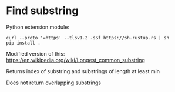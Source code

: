 # Find substring

Python extension module:

```shell
curl --proto '=https' --tlsv1.2 -sSf https://sh.rustup.rs | sh
pip install .
```

Modified version of this: https://en.wikipedia.org/wiki/Longest_common_substring

Returns index of substring and substrings of length at least min

Does not return overlapping substrings
